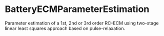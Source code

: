 # BatteryECMParameterEstimation
Parameter estimation of a 1st, 2nd or 3rd order RC-ECM using two-stage linear least squares approach based on pulse-relaxation. 

